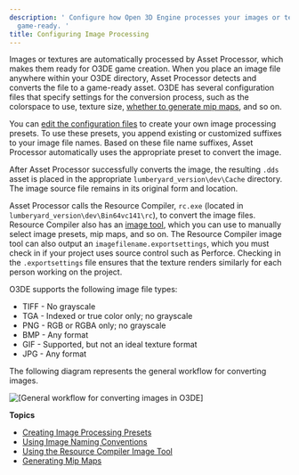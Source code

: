 ```yaml
---
description: ' Configure how Open 3D Engine processes your images or textures to make them
  game-ready. '
title: Configuring Image Processing
---
```


Images or textures are automatically processed by Asset Processor, which makes them ready for O3DE game creation\. When you place an image file anywhere within your O3DE directory, Asset Processor detects and converts the file to a game\-ready asset\. O3DE has several configuration files that specify settings for the conversion process, such as the colorspace to use, texture size, [whether to generate mip maps](/docs/userguide/assets/generating-mipmaps.md), and so on\.

You can [edit the configuration files](/docs/userguide/assets/creating-image-processing-presets#asset-pipeline-creating-presets-imagecompiler-rc) to create your own image processing presets\. To use these presets, you append existing or customized suffixes to your image file names\. Based on these file name suffixes, Asset Processor automatically uses the appropriate preset to convert the image\.

After Asset Processor successfully converts the image, the resulting `.dds` asset is placed in the appropriate `lumberyard_version\dev\Cache` directory\. The image source file remains in its original form and location\.

Asset Processor calls the Resource Compiler, `rc.exe` \(located in `lumberyard_version\dev\Bin64vc141\rc`\), to convert the image files\. Resource Compiler also has an [image tool](/docs/user-guide/features/assets/image-tool.md), which you can use to manually select image presets, mip maps, and so on\. The Resource Compiler image tool can also output an `imagefilename.exportsettings`, which you must check in if your project uses source control such as Perforce\. Checking in the `.exportsettings` file ensures that the texture renders similarly for each person working on the project\.

O3DE supports the following image file types:
+ TIFF - No grayscale
+ TGA - Indexed or true color only; no grayscale
+ PNG - RGB or RGBA only; no grayscale
+ BMP - Any format
+ GIF - Supported, but not an ideal texture format
+ JPG - Any format

The following diagram represents the general workflow for converting images\.

![\[General workflow for converting images in O3DE\]](/images/user-guide/assets/pipeline/asset-pipeline-images.png)

**Topics**
+ [Creating Image Processing Presets](/docs/user-guide/features/assets/creating-image-processing-presets.md)
+ [Using Image Naming Conventions](/docs/user-guide/features/assets/using-image-naming-conventions.md)
+ [Using the Resource Compiler Image Tool](/docs/user-guide/features/assets/image-tool.md)
+ [Generating Mip Maps](/docs/userguide/assets/generating-mipmaps.md)